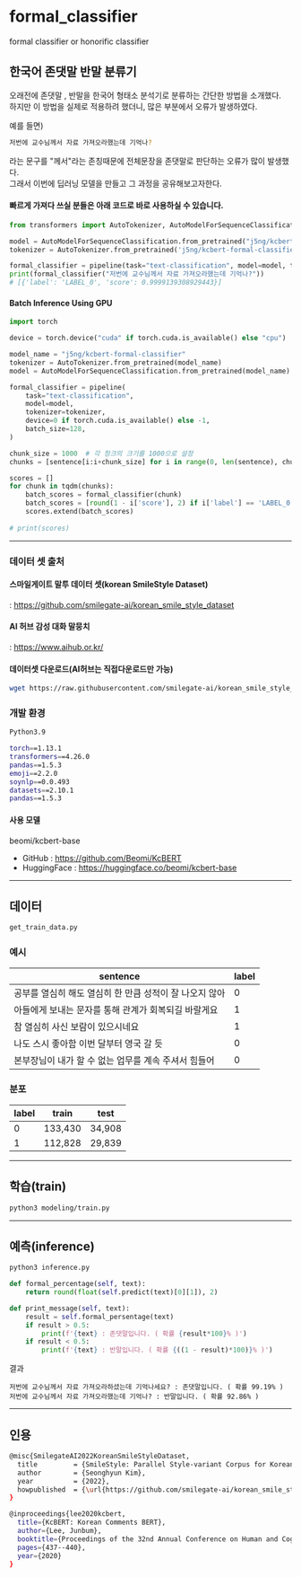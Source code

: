 # formal_classifier
formal classifier or honorific classifier

## 한국어 존댓말 반말 분류기

오래전에 존댓말 , 반말을 한국어 형태소 분석기로 분류하는 간단한 방법을 소개했다.<br>
하지만 이 방법을 실제로 적용하려 했더니, 많은 부분에서 오류가 발생하였다.

예를 들면)
```bash
저번에 교수님께서 자료 가져오라했는데 기억나?
 ```
라는 문구를 "께서"라는 존칭때문에 전체문장을 존댓말로 판단하는 오류가 많이 발생했다. <br>
 그래서 이번에 딥러닝 모델을 만들고 그 과정을 공유해보고자한다.

#### 빠르게 가져다 쓰실 분들은 아래 코드로 바로 사용하실 수 있습니다.
```python
from transformers import AutoTokenizer, AutoModelForSequenceClassification, pipeline

model = AutoModelForSequenceClassification.from_pretrained("j5ng/kcbert-formal-classifier")
tokenizer = AutoTokenizer.from_pretrained('j5ng/kcbert-formal-classifier')

formal_classifier = pipeline(task="text-classification", model=model, tokenizer=tokenizer)
print(formal_classifier("저번에 교수님께서 자료 가져오라했는데 기억나?")) 
# [{'label': 'LABEL_0', 'score': 0.9999139308929443}]
```

#### Batch Inference Using GPU
```python
import torch

device = torch.device("cuda" if torch.cuda.is_available() else "cpu")

model_name = "j5ng/kcbert-formal-classifier"
tokenizer = AutoTokenizer.from_pretrained(model_name)
model = AutoModelForSequenceClassification.from_pretrained(model_name).to(device)

formal_classifier = pipeline(
    task="text-classification", 
    model=model, 
    tokenizer=tokenizer, 
    device=0 if torch.cuda.is_available() else -1, 
    batch_size=128,
)

chunk_size = 1000  # 각 청크의 크기를 1000으로 설정
chunks = [sentence[i:i+chunk_size] for i in range(0, len(sentence), chunk_size)]  # 텍스트 리스트를 청크로 나눔

scores = []
for chunk in tqdm(chunks):
    batch_scores = formal_classifier(chunk)
    batch_scores = [round(1 - i['score'], 2) if i['label'] == 'LABEL_0' else round(i['score'],2) for i in batch_scores]
    scores.extend(batch_scores)
 
# print(scores)

```

***

### 데이터 셋 출처

#### 스마일게이트 말투 데이터 셋(korean SmileStyle Dataset)
 : https://github.com/smilegate-ai/korean_smile_style_dataset

#### AI 허브 감성 대화 말뭉치
 : https://www.aihub.or.kr/
 
 #### 데이터셋 다운로드(AI허브는 직접다운로드만 가능)
 ```bash
 wget https://raw.githubusercontent.com/smilegate-ai/korean_smile_style_dataset/main/smilestyle_dataset.tsv
 ```
 
 ### 개발 환경
 ```bash
 Python3.9
 ```
 
 ```bash
torch==1.13.1
transformers==4.26.0
pandas==1.5.3
emoji==2.2.0
soynlp==0.0.493
datasets==2.10.1
pandas==1.5.3
 ```
 
 
 #### 사용 모델 
 beomi/kcbert-base 
  - GitHub : https://github.com/Beomi/KcBERT
  - HuggingFace : https://huggingface.co/beomi/kcbert-base
***

## 데이터
```bash
get_train_data.py
```

### 예시
|sentence|label|
|------|---|
|공부를 열심히 해도 열심히 한 만큼 성적이 잘 나오지 않아|0|
|아들에게 보내는 문자를 통해 관계가 회복되길 바랄게요|1|
|참 열심히 사신 보람이 있으시네요|1|
|나도 스시 좋아함 이번 달부터 영국 갈 듯|0|
|본부장님이 내가 할 수 없는 업무를 계속 주셔서 힘들어|0|


### 분포
|label|train|test|
|------|---|---|
|0|133,430|34,908|
|1|112,828|29,839|

***

## 학습(train)
```bash
python3 modeling/train.py
```

***

## 예측(inference)
```bash
python3 inference.py
```

```python
def formal_percentage(self, text):
    return round(float(self.predict(text)[0][1]), 2)

def print_message(self, text):
    result = self.formal_persentage(text)
    if result > 0.5:
        print(f'{text} : 존댓말입니다. ( 확률 {result*100}% )')
    if result < 0.5:
        print(f'{text} : 반말입니다. ( 확률 {((1 - result)*100)}% )')
```

결과 
```
저번에 교수님께서 자료 가져오라하셨는데 기억나세요? : 존댓말입니다. ( 확률 99.19% )
저번에 교수님께서 자료 가져오라했는데 기억나? : 반말입니다. ( 확률 92.86% )
```



***

## 인용
```bash
@misc{SmilegateAI2022KoreanSmileStyleDataset,
  title         = {SmileStyle: Parallel Style-variant Corpus for Korean Multi-turn Chat Text Dataset},
  author        = {Seonghyun Kim},
  year          = {2022},
  howpublished  = {\url{https://github.com/smilegate-ai/korean_smile_style_dataset}},
}
```

```bash
@inproceedings{lee2020kcbert,
  title={KcBERT: Korean Comments BERT},
  author={Lee, Junbum},
  booktitle={Proceedings of the 32nd Annual Conference on Human and Cognitive Language Technology},
  pages={437--440},
  year={2020}
}
```
